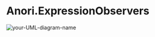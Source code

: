 # Anori.ExpressionObservers
![your-UML-diagram-name](http://www.plantuml.com/plantuml/proxy?cache=no&src=https://raw.githubusercontent.com/anorisoft/Anori.WinUI.Commands/master/example-uml.iuml)
